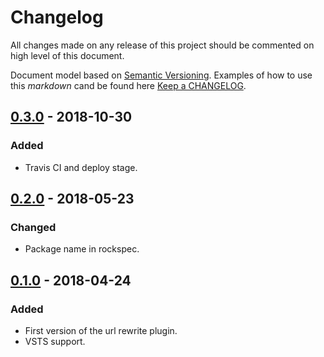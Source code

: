 # Changelog

All changes made on any release of this project should be commented on high level of this document.

Document model based on [Semantic Versioning](http://semver.org/).
Examples of how to use this _markdown_ cand be found here [Keep a CHANGELOG](http://keepachangelog.com/).

## [0.3.0](https://github.com/stone-payments/kong-plugin-url-rewrite/tree/v0.3.0) - 2018-10-30
### Added
- Travis CI and deploy stage.

## [0.2.0](https://github.com/stone-payments/kong-plugin-url-rewrite/tree/v0.2.0) - 2018-05-23
### Changed
- Package name in rockspec.

## [0.1.0](https://github.com/stone-payments/kong-plugin-url-rewrite/tree/v0.1.0) - 2018-04-24
### Added
- First version of the url rewrite plugin.
- VSTS support.
